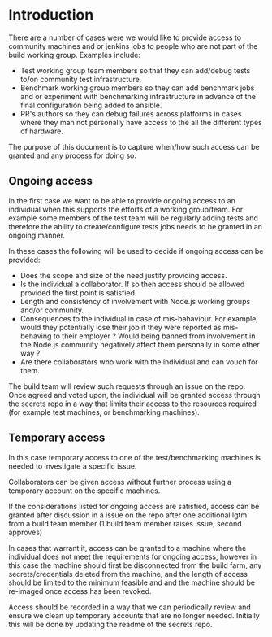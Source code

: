 # Introduction

There are a number of cases were we would like to provide access to
community machines and or jenkins jobs to people who are not part
of the build working group. Examples include:

* Test working group team members so that they can add/debug tests to/on
  community test infrastructure.
* Benchmark working group members so they can add benchmark jobs and
  or experiment with benchmarking infrastructure in advance of the
  final configuration being added to ansible.
* PR's authors so they can debug failures across platforms in cases
  where they man not personally have access to the all the different
  types of hardware.

The purpose of this document is to capture when/how such access can
be granted and any process for doing so.

## Ongoing access

In the first case we want to be able to provide ongoing access to an
individual when this supports the efforts of a working group/team. For
example some members of the test team will be regularly adding tests
and therefore the ability to create/configure tests jobs needs to be
granted in an ongoing manner.

In these cases the following will be used to decide if ongoing access
can be provided:

* Does the scope and size of the need justify providing access.
* Is the individual a collaborator. If so then access should be allowed
  provided the first point is satisfied.
* Length and consistency of involvement with Node.js working groups
  and/or community.
* Consequences to the individual in case of mis-bahaviour. For example,
  would they potentially lose their job if they were reported as
  mis-behaving to their employer ? Would being banned from involvement
  in the Node.js community negatively affect them personally in some other
  way ?
* Are there collaborators who work with the individual and can vouch for
  them.

The build team will review such requests through an issue on the repo.
Once agreed and voted upon, the individual will be granted access
through the secrets repo in a way that limits their access to the
resources required (for example test machines, or benchmarking machines).

## Temporary access

In this case temporary access to one of the test/benchmarking machines is
needed to investigate a specific issue.

Collaborators can be given access without further process using a
temporary account on the specific machines.

If the considerations listed for ongoing access are satisfied, access can
be granted after discussion in a issue on the repo after one additional
lgtm from a build team member (1 build team member raises issue, second
approves)

In cases that warrant it, access can be granted to a machine where
the individual does not meet the requirements for ongoing access, however
in this case the machine should first be disconnected from the
build farm, any secrets/credentials deleted from the machine, and the
length of access should be limited to the minimum
feasible and and the machine should be re-imaged once access has been
revoked.

Access should be recorded in a way that we can periodically review
and ensure we clean up temporary accounts that are no longer needed.
Initially this will be done by updating the readme of the secrets
repo.
